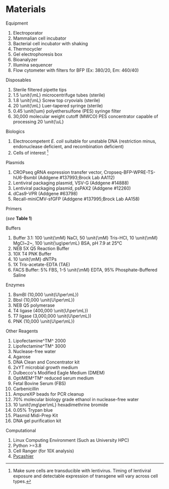 # Materials

Equipment

1. Electroporator
1. Mammalian cell incubator
1. Bacterial cell incubator with shaking
1. Thermocycler
1. Gel electrophoresis box
1. Bioanalyzer
1. Illumina sequencer
1. Flow cytometer with filters for BFP (Ex: 380/20, Em: 460/40)

Disposables

1. Sterile filtered pipette tips
1. 1.5 \unit{\mL} microcentrifuge tubes (sterile)
1. 1.8 \unit{\mL} Screw top cryovials (sterile)
1. 20 \unit{\mL} Luer-tapered syringe (sterile)
1. 0.45 \unit{\um} polyethersulfone (PES) syringe filter
1. 30,000 molecular weight cutoff (MWCO) PES concentrator capable of processing 20 \unit{\uL}

Biologics

1. Electrocompetent *E. coli* suitable for unstable DNA (restriction minus,
   endonuclease deficient, and recombination deficient)
1. Cells of interest [^1]

[^1]:  Make sure cells are transducible with lentivirus. Timing of lentiviral exposure and detectable expression of transgene will vary across cell types.

Plasmids

1. CROPseq gRNA expression transfer vector,
   Cropseq-BFP-WPRE-TS-hU6-BsmbI (Addgene \#137993;Brock Lab AA112)
1. Lentiviral packaging plasmid, VSV-G (Addgene #14888)
1. Lentiviral packaging plasmid, psPAX2 (Addgene #12260)
1. dCas9-VPR (Addgene #63798)
1. Recall-miniCMV-sfGFP (Addgene \#137995;Brock Lab AA158)

Primers

(*see* **Table 1**)

Buffers

1. Buffer 3.1: 100 \unit{\mM} NaCl, 50 \unit{\mM} Tris-HCl,
   10 \unit{\mM} MgCl~2~, 100 \unit{\ug\per\mL} BSA, pH 7.9 at 25°C
2. NEB 5X Q5 Reaction Buffer
3. 10X T4 PNK Buffer
4. 10 \unit{\mM} dNTPs
5. 1X Tris-acetate-EDTA (TAE)
6. FACS Buffer: 5% FBS, 1-5 \unit{\mM} EDTA, 95% Phosphate-Buffered Saline

Enzymes

1. BsmBI (10,000 \unit{U\per\mL})
1. BbsI (10,000 \unit{U\per\mL})
1. NEB Q5 polymerase
1. T4 ligase (400,000 \unit{U\per\mL})
1. T7 ligase (3,000,000 \unit{U\per\mL})
1. PNK (10,000 \unit{U\per\mL})

Other Reagents

1. Lipofectamine^TM^ 2000
1. Lipofectamine^TM^ 3000
1. Nuclease-free water
1. Agarose
1. DNA Clean and Concentrator kit
1. 2xYT microbial growth medium
1. Dulbecco's Modified Eagle Medium (DMEM)
1. OptiMEM^TM^ reduced serum medium
1. Fetal Bovine Serum (FBS)
1. Carbenicillin
1. AmpureXP beads for PCR cleanup
1. 70% molecular biology grade ethanol in nuclease-free water
1. 10 \unit{\mg\per\mL} hexadimethrine bromide
1. 0.05% Trypan blue
1. Plasmid Midi-Prep Kit
1. DNA gel purification kit

Computational

1. Linux Computing Environment (Such as University HPC)
1. Python >=3.8
1. Cell Ranger (for 10X analysis)
1. [Pycashier](https://github.com/brocklab/pycashier)
